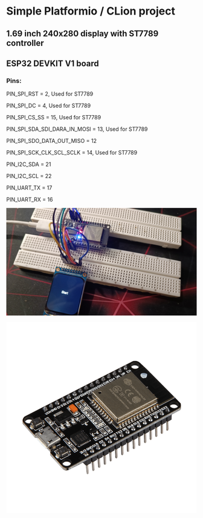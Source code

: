 <h1>Simple Platformio / CLion project</h1>
<h2>1.69 inch 240x280 display with ST7789 controller</h2>
<h2>ESP32 DEVKIT V1 board</h2>
<h3>Pins:</h3>
<p>PIN_SPI_RST = 2, Used for ST7789 </p>
<p>PIN_SPI_DC = 4, Used for ST7789 </p>
<p>PIN_SPI_CS_SS = 15, Used for ST7789</p>
<p>PIN_SPI_SDA_SDI_DARA_IN_MOSI = 13, Used for ST7789</p>
<p>PIN_SPI_SDO_DATA_OUT_MISO = 12</p>
<p>PIN_SPI_SCK_CLK_SCL_SCLK = 14, Used for ST7789</p>
<p>PIN_I2C_SDA = 21</p>
<p>PIN_I2C_SCL = 22</p>
<p>PIN_UART_TX = 17</p>
<p>PIN_UART_RX = 16</p>

![Device 1!](https://github.com/RomanKryvolapov/1.69_LCD_240x280_ST7789_ESP32/blob/master/Display.jpg "Device 1")

![Device 2!](https://github.com/RomanKryvolapov/1.69_LCD_240x280_ST7789_ESP32/blob/master/ESP32.png?raw=true "Device 2")

